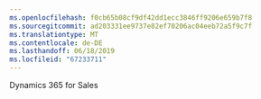 ```yaml
---
ms.openlocfilehash: f0cb65b08cf9df42dd1ecc3846ff9206e659b7f8
ms.sourcegitcommit: ad203331ee9737e82ef70206ac04eeb72a5f9c7f
ms.translationtype: MT
ms.contentlocale: de-DE
ms.lasthandoff: 06/18/2019
ms.locfileid: "67233711"
---
```

Dynamics 365 for Sales